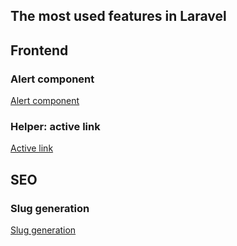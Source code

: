 ## The most used features in Laravel

## Frontend

### Alert component

[Alert component](https://github.com/ozzzi/laravel-example/commit/41c6fadac7f6595f9dd90c6ce8a89d620cec20b5)

### Helper: active link

[Active link](https://github.com/ozzzi/laravel-example/commit/73108c61879695910afdfd6846075f55f7038161)

## SEO

### Slug generation

[Slug generation](https://github.com/ozzzi/laravel-example/commit/23f6380be0b3f9d7b1ddfecfc23de64f2cc77c5f)

